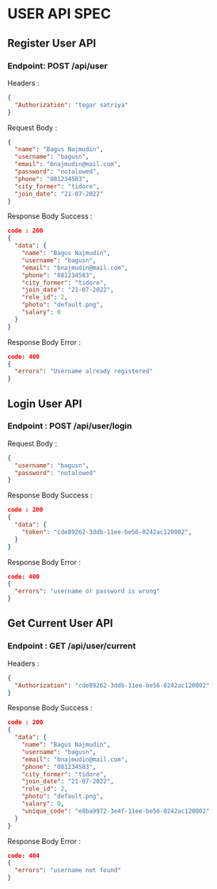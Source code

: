 # USER API SPEC

## Register User API

### Endpoint: POST /api/user

Headers :

```json
{
  "Authorization": "tegar satriya"
}
```

Request Body :

```json
{
  "name": "Bagus Najmudin",
  "username": "bagusn",
  "email": "bnajmudin@mail.com",
  "password": "notalowed",
  "phone": "081234583",
  "city_former": "tidore",
  "join_date": "21-07-2022"
}
```

Response Body Success :

```json
code : 200
{
  "data": {
    "name": "Bagus Najmudin",
    "username": "bagusn",
    "email": "bnajmudin@mail.com",
    "phone": "081234583",
    "city_former": "tidore",
    "join_date": "21-07-2022",
    "role_id": 2,
    "photo": "default.png",
    "salary": 0
  }
}
```

Response Body Error :

```json
code: 400
{
  "errors": "Username already registered"
}
```

## Login User API

### Endpoint : POST /api/user/login

Request Body :

```json
{
  "username": "bagusn",
  "password": "notalowed"
}
```

Response Body Success :

```json
code : 200
{
  "data": {
    "token": "cde89262-3ddb-11ee-be56-0242ac120002",
  }
}
```

Response Body Error :

```json
code: 400
{
  "errors": "username or password is wrong"
}
```

## Get Current User API

### Endpoint : GET /api/user/current

Headers :

```json
{
  "Authorization": "cde89262-3ddb-11ee-be56-0242ac120002"
}
```

Response Body Success :

```json
code : 200
{
  "data": {
    "name": "Bagus Najmudin",
    "username": "bagusn",
    "email": "bnajmudin@mail.com",
    "phone": "081234583",
    "city_former": "tidore",
    "join_date": "21-07-2022",
    "role_id": 2,
    "photo": "default.png",
    "salary": 0,
    "unique_code": "e8ba9972-3e4f-11ee-be56-0242ac120002"
  }
}
```

Response Body Error :

```json
code: 404
{
  "errors": "username not found"
}
```
